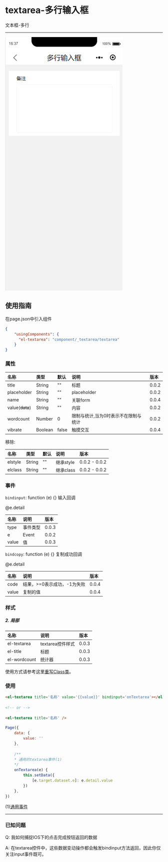 # textarea-多行输入框

文本框-多行

---

![](/assets/textarea01.png)

## 使用指南

在page.json中引入组件

```json
{
    "usingComponents": {
      "el-textarea": "component/_textarea/textarea"
    }
}
```

### 属性

| 名称 | 类型 | 默认 | 说明 | 版本 |
| :--- | :--- | :--- | :--- | :--- |
| title | String | "" | 标题 | 0.0.2 |
| placeholder | String | "" | placeholder | 0.0.2 |
| name | String | "" | 关联form | 0.0.4 |
| value\(~~data~~\) | String | "" | 内容 | 0.0.2 |
| wordcount | Number | 0 | 限制与统计,当为0时表示不在限制与统计 | 0.0.2 |
| vibrate | Boolean | false | 触摸交互 | 0.0.4 |

移除:

| 名称 | 类型 | 默认 | 说明 | 版本 |
| :--- | :--- | :--- | :--- | :--- |
| elstyle | String | "" | 继承style | 0.0.2 - 0.0.2 |
| elclass | String | "" | 继承class | 0.0.2 - 0.0.2 |

### 事件

`bindinput`: function \(e\) {} 输入回调

@e.detail

| 名称 | 说明 | 版本 |
| :--- | :--- | :--- |
| type | 事件类型 | 0.0.3 |
| e | Event | 0.0.2 |
| value | 值 | 0.0.3 |

`bindcopy`: function \(e\) {} 复制成功回调

@e.detail

| 名称 | 说明 | 版本 |
| :--- | :--- | :--- |
| code | 结果，&gt;=0表示成功，-1为失败 | 0.0.4 |
| value | 复制的值 | 0.0.4 |

### 样式

##### 2. 局部

| 名称 | 说明 | 版本 |
| :--- | :--- | :--- |
| el-textarea | textarea控件样式 | 0.0.3 |
| el-title | 标题 | 0.0.3 |
| el-wordcount | 统计器 | 0.0.3 |

使用方式请参考这里[重写Class类](http://hn.cabbagelol.net/wxapp-el-ui/zhong-xie-class-lei.html)。

### 使用

```html
<el-textarea title='名称' value='{{value}}' bindinput='onTextarea'></el-textarea>

<!-- or -->

<el-textarea title='名称' />
```

```js
Page({
    data: {
        value: ''
    },

    /**
    * 通用的textarea事件(1)
    */
    onTextarea(e) {
        this.setData({
            [e.target.dataset.e]: e.detail.value
        })
    },
})
```

\(1\)[通用事件](/tong-yong-shi-jian.md)

---

### 已知问题

Q: 我如何捕捉IOS下的点击完成按钮返回的数据

A: 在textarea控件中，这些数据变动操作都会触发bindinput方法返回，因此你仅关注input事件既可。

